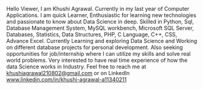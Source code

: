 Hello Viewer, I am Khushi Agrawal.
Currently in my last year of Computer Applications.
I am quick Learner, Enthusiastic for learning new technologies and passionate to know about Data Science in deep.
Skilled in Python, Sql, Database Management System, MySQL workbench, Microsoft SQL Server, Databases, Statistics, Data Structures, PHP, C Language, C++, CSS, Advance Excel.
Currently Learning and exploring Data Science and Working on different database projects for personal development.
Also seeking opportunities for job/internship where I can utilize my skills and solve real world problems. Very interested to have real time experience of how the data Science works in Industry.
Feel free to reach me at khushiagrawal210802@gmail.com or on LinkedIn www.linkedin.com/in/khushi-agrawal-a11340211

<!---
khushi210802/khushi210802 is a ✨ special ✨ repository because its `README.md` (this file) appears on your GitHub profile.
You can click the Preview link to take a look at your changes.
--->

